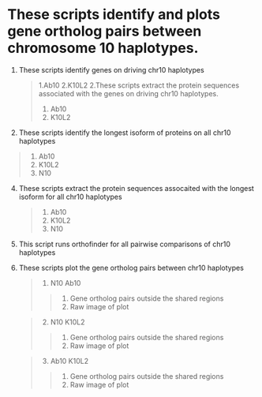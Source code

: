 # These scripts identify and plots gene ortholog pairs between chromosome 10 haplotypes.
1. These scripts identify genes on driving chr10 haplotypes
   > 1.Ab10
   > 2.K10L2
2.These scripts extract the protein sequences associated with the genes on driving chr10 haplotypes.
   > 1.  Ab10
   > 2.  K10L2
3. These scripts identify the longest isoform of proteins on all chr10 haplotypes
  >  1. Ab10
  >  2. K10L2
  >  3. N10
4. These scripts extract the protein sequences assocaited with the longest isoform for all chr10 haplotypes
   >  1. Ab10
   >  2. K10L2
   >  3. N10
5. This script runs orthofinder for all pairwise comparisons of chr10 haplotypes
6. These scripts plot the gene ortholog pairs between chr10 haplotypes
   
   >  1. N10 Ab10
   >>  1. Gene ortholog pairs outside the shared regions
   >>  2. Raw image of plot

   >  2.  N10 K10L2
   >>  1. Gene ortholog pairs outside the shared regions
   >>  2. Raw image of plot

   >  3. Ab10 K10L2
   >>  1. Gene ortholog pairs outside the shared regions
   >>  2. Raw image of plot
